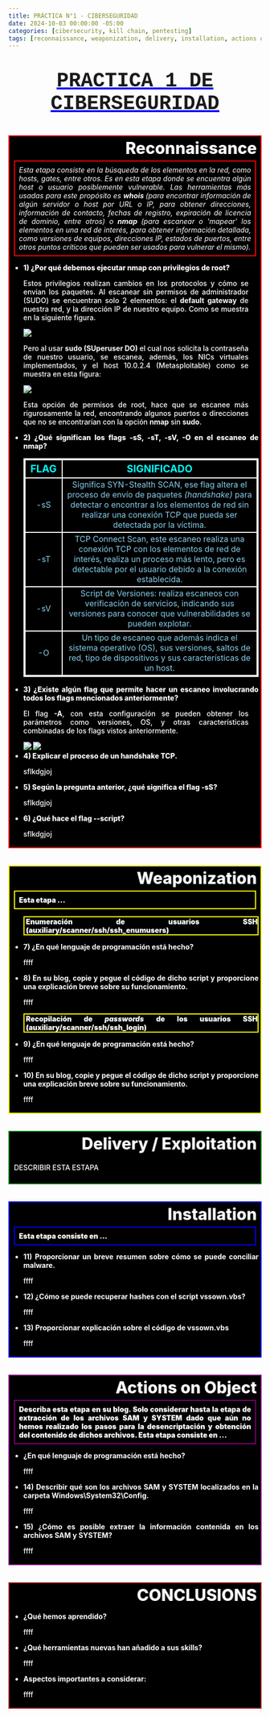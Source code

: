 ```yaml
---
title: PRÁCTICA N°1 - CIBERSEGURIDAD
date: 2024-10-03 00:00:00 -05:00
categories: [cibersecurity, kill chain, pentesting]
tags: [reconnaissance, weaponization, delivery, installation, actions on object, kali, metasploit]  # TAG names should always be lowercase
---
```

<p style="text-align:center; font-size: 40px; font-family: Courier; font-weight: 900; text-decoration: underline blue"> <b>PRACTICA 1 DE CIBERSEGURIDAD</b></p>

<div style="border: 2px solid red; background-color: black; color: white; padding: 4px; text-align: justify; ">
<marquee behavior="alternate" style="font-size: 32px; font-weight: 800"> Reconnaissance</marquee>
<p style="border: 2px double red; font-weight: 400; margin:5px; padding: 8px;"><i>Esta etapa consiste en la búsqueda de los elementos en la red, como hosts, gates, entre otros. Es en esta etapa donde se encuentra algún host o usuario posiblemente vulnerable. Las herramientas más usadas para este propósito es <b>whois </b> (para encontrar información de algún servidor o host por URL o IP, para obtener direcciones, información de contacto, fechas de registro, expiración de licencia de dominio, entre otros) o <b>nmap </b> (para escanear o 'mapear' los elementos en una red de interés, para obtener información detallada, como versiones de equipos, direcciones IP, estados de puertos, entre otros puntos críticos que pueden ser usados para vulnerar el mismo).</i></p>

<ul style="font-weight: 800;">
<li >1) ¿Por qué debemos ejecutar nmap con privilegios de root? </li>

<p style="font-weight: 500; padding-right: 20px;">Estos privilegios realizan cambios en los protocolos y cómo se envian los paquetes. Al escanear sin permisos de administrador (SUDO) se encuentran solo 2 elementos: el <b>default gateway</b> de nuestra red, y la dirección IP de nuestro equipo. Como se muestra en la siguiente figura.</p>
<img src="/assets/images/image6.png">
<p style="font-weight: 500; padding-right: 20px;">Pero al usar <b>sudo (SUperuser DO) </b>  el cual nos solicita la contraseña de nuestro usuario, se escanea, además, los NICs virtuales implementados, y el host 10.0.2.4 (Metasploitable) como se muestra en esta figura: </p>
<img src="/assets/images/image7.png">
<p style="font-weight: 500; padding-right: 20px;">Esta opción de permisos de root, hace que se escanee más rigurosamente la red, encontrando algunos puertos o direcciones que no se encontrarían con la opción <b>nmap</b> sin <b>sudo</b>.</p>

<li>2) ¿Qué significan los flags -sS, -sT, -sV, -O en el escaneo de nmap?</li>
<table style="text-align: center; border-collapse: collapse; border: 2px double white; background-color: black; color: skyblue">
    <tr style="text-align: center; border-collapse: collapse; border: 2px double white; background-color: black; color: cyan; font-size: 20px">
        <th style="border: 2px double white;"><b>FLAG</b></th>
        <th style="border: 2px double white; dipslay: flex; flex-wrap: wrap;"><b>SIGNIFICADO</b></th>
    </tr>
    <tr style="border: 2px double white; background-color: dark-grey;">
        <td style="border: 2px double white;">-sS</td>
        <td style="border: 2px double white;">Significa SYN-Stealth SCAN, ese flag altera el proceso de envío de paquetes <i> (handshake) </i> para detectar o encontrar a los elementos de red sin realizar una conexión TCP que pueda ser detectada por la víctima. </td>
    </tr>
    <tr style="border: 2px double white; background-color: black;">
        <td style="border: 2px double white;">-sT</td>
        <td style="border: 2px double white;">TCP Connect Scan, este escaneo realiza una conexión TCP con los elementos de red de interés, realiza un proceso más lento, pero es detectable por el usuario debido a la conexión establecida.</td>
    </tr> 
    <tr style="border: 2px double white; background-color: dark-grey;">
        <td style="border: 2px double white;">-sV</td>
        <td style="border: 2px double white;">Script de Versiones: realiza escaneos con verificación de servicios, indicando sus versiones para conocer que vulnerabilidades se pueden explotar.</td>
    </tr>
    <tr style="border: 2px double white; background-color: black;">
        <td style="border: 2px double white;">-O</td>
        <td style="border: 2px double white;">Un tipo de escaneo que además indica el sistema operativo (OS), sus versiones, saltos de red, tipo de dispositivos y sus características de un host.</td>
    </tr> 
</table>

<li> 3) ¿Existe algún flag que permite hacer un escaneo involucrando todos los flags mencionados anteriormente?</li>
<p style="font-weight: 500; padding-right: 20px;"> El flag <b>-A</b>, con esta configuración se pueden obtener los parámetros como versiones, OS, y otras características combinadas de los flags vistos anteriormente.</p>
<img src="/assets/images/flag_-A1.png">
<img src="/assets/images/flag_-A2.png">

<li>4) Explicar el proceso de un handshake TCP.</li>
<p style="font-weight: 500; padding-right: 20px;">sflkdgjoj</p>


<li>5) Según la pregunta anterior, ¿qué significa el flag -sS?</li>
<p style="font-weight: 500; padding-right: 20px;">sflkdgjoj</p>

<li>6) ¿Qué hace el flag --script?</li>
<p style="font-weight: 500; padding-right: 20px;">sflkdgjoj</p>
</ul>
</div>

<br>
<br>

<div style="border: 2px solid yellow; background-color: black; color: white; padding: 4px; text-align: justify;">
<marquee behavior="alternate" style="font-size: 32px; font-weight: 800"> Weaponization</marquee>
<p style="border: 2px double yellow; font-weight: 900; margin:5px; padding: 8px;">Esta etapa ...</p>

<ul style="font-weight: 700;">
<p style="border: 2px double yellow; font-weight: 900; padding-left: 3px; ">Enumeración de usuarios SSH (auxiliary/scanner/ssh/ssh_enumusers) </p>
<li>7) ¿En qué lenguaje de programación está hecho?</li>
<p style="font-weight: 500;">ffff</p>

<li>8) En su blog, copie y pegue el código de dicho script y proporcione una explicación breve sobre su funcionamiento.</li>
<p style="font-weight: 500;">ffff</p>

<p style="border: 2px double yellow; font-weight: 900; padding-left: 3px;">Recopilación de <i>passwords</i> de los usuarios SSH (auxiliary/scanner/ssh/ssh_login)</p>
<li>9) ¿En qué lenguaje de programación está hecho?</li>
<p style="font-weight: 500;">ffff</p>

<li>10) En su blog, copie y pegue el código de dicho script y proporcione una explicación breve sobre su funcionamiento.</li>
<p style="font-weight: 500;">ffff</p>

</ul>
</div>

<br>
<br>

<div style="border: 2px solid green; background-color: black; color: white;padding: 4px; text-align: justify;">
<marquee behavior="alternate" style="font-size: 32px; font-weight: 800"> Delivery / Exploitation</marquee>
<p style="font-weight: 500; padding: 5px;">DESCRIBIR ESTA ESTAPA</p>

</div>

<br>
<br>

<div style="border: 2px solid blue; background-color: black; color: white; padding: 4px; text-align: justify;">
<marquee behavior="alternate" style="font-size: 32px; font-weight: 800"> Installation</marquee>
<p style="border: 2px double blue; font-weight: 900; margin:5px; padding: 8px;">Esta etapa consiste en ...</p>
 
<ul style="font-weight: 700;">
<li>11) Proporcionar un breve resumen sobre cómo se puede conciliar malware.</li>
<p style="font-weight: 500;">ffff</p>

<li>12) ¿Cómo se puede recuperar hashes con el script vssown.vbs?</li>
<p style="font-weight: 500;">ffff</p>

<li>13) Proporcionar explicación sobre el código de vssown.vbs</li>
<p style="font-weight: 500;">ffff</p>

</ul>
</div>

<br>
<br>

<div style="border: 2px solid purple; background-color: black; color: white; padding: 4px; text-align: justify;">
<marquee behavior="alternate" style="font-size: 32px; font-weight: 800"> Actions on Object</marquee>
<p style="border: 2px double purple; font-weight: 900; margin:5px; padding: 8px;">Describa esta etapa en su blog. Solo considerar hasta la etapa de extracción de los archivos SAM y SYSTEM dado que aún no hemos realizado los pasos para la desencriptación y obtención del contenido de dichos archivos. 
Esta etapa consiste en ...</p>

 
<ul style="font-weight: 700;">
<li >¿En qué lenguaje de programación está hecho?</li>
<p style="font-weight: 500;">ffff</p>

<li>14) Describir qué son los archivos SAM y SYSTEM localizados en la carpeta Windows\System32\Config. </li>
<p style="font-weight: 500;">ffff</p>

<li>15) ¿Cómo es posible extraer la información contenida en los archivos SAM y SYSTEM?</li>
<p style="font-weight: 500;">ffff</p>


</ul>
</div>

<br>
<br>

<div style="border: 2px solid brown; background-color: black; color: white; padding: 4px; text-align: justify;">
<marquee behavior="alternate" style="font-size: 32px; font-weight: 800"> CONCLUSIONS</marquee>

<ul style="font-weight: 700;">

<li>¿Qué hemos aprendido?</li>
<p style="font-weight: 500; padding-right: 20px;">ffff</p>

<li>¿Qué herramientas nuevas han añadido a sus skills?</li>
<p style="font-weight: 500; padding-right: 20px;">ffff</p>

<li>Aspectos importantes a considerar:</li>
<p style="font-weight: 500; padding-right: 20px;">ffff</p>


</ul>
</div>




